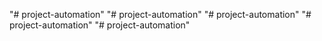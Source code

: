 "# project-automation" 
"# project-automation" 
"# project-automation" 
"# project-automation" 
"# project-automation" 
